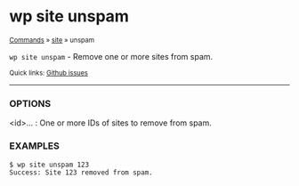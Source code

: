 # wp site unspam

<small>[Commands](/commands/) &raquo; [site](/commands/site/) &raquo; unspam</small>

`wp site unspam` - Remove one or more sites from spam.

<small>Quick links: <a href="https://github.com/wp-cli/wp-cli/issues?q=is%3Aopen+label%3Acommand%3Asite-unspam+sort%3Aupdated-desc">Github issues</a></small>

<hr />

### OPTIONS

&lt;id&gt;...
: One or more IDs of sites to remove from spam.

### EXAMPLES

    $ wp site unspam 123
    Success: Site 123 removed from spam.



